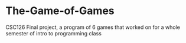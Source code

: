 # The-Game-of-Games
CSC126 Final project, a program of 6 games that worked on for a whole semester of intro to programming class
